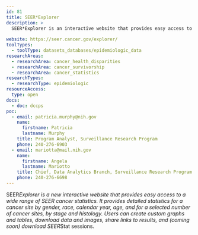 ```yaml
---
id: 81
title: SEER*Explorer
description: >
  SEER*Explorer is an interactive website that provides easy access to detailed statistics for a cancer site by gender, race, calendar year, age, and for a selected number of cancer sites, by stage and histology. 
  
website: https://seer.cancer.gov/explorer/
toolTypes:
  - toolType: datasets_databases/epidemiologic_data
researchAreas:
  - researchArea: cancer_health_disparities
  - researchArea: cancer_survivorship
  - researchArea: cancer_statistics
researchTypes:
  - researchType: epidemiologic
resourceAccess:
  type: open
docs:
  - doc: dccps
poc:
  - email: patricia.murphy@nih.gov
    name:
      firstname: Patricia
      lastname: Murphy
    title: Program Analyst, Surveillance Research Program
    phone: 240-276-6903
  - email: mariotta@mail.nih.gov
    name:
      firstname: Angela
      lastname: Mariotto
    title: Chief, Data Analytics Branch, Surveillance Research Program
    phone: 240-276-6698
---
```

SEER*Explorer is a new interactive website that provides easy access to a wide range of SEER cancer statistics. It provides detailed statistics for a cancer site by gender, race, calendar year, age, and for a selected number of cancer sites, by stage and histology. Users can create custom graphs and tables, download data and images, share links to results, and (coming soon) download SEER*Stat sessions. 
